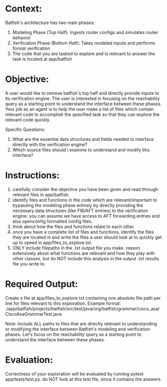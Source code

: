 # Context:
Batfish's architecture has two main phases:
1. Modeling Phase (Top Half): Ingests router configs and simulates router behavior
2. Verification Phase (Bottom Half): Takes modeled inputs and performs formal verification
3. The code that you are tasked to explore and is relevant to answer the task is located at app/batfish

# Objective:
A user would like to remove batfish's top half and directly provide inputs to its verification engine. The user is interested in focusing on the reachability query as a starting point to understand the interface between these phases. Your job as an agent is to help the user make a list of files which contain relevant code to accomplish the specified task so that they can explore the relevant code quickly.

Specific Questions:
1. What are the essential data structures and fields needed to interface directly with the verification engine?
2. Which source files should I examine to understand and modify this interface?

# Instructions: 
1. carefully consider the objective you have been given and read through relevant files in app/batfish.
2. identify files and functions in the code which are relevant/important to bypassing the modeling phase entirely by directly providing the necessary data structures (like FIB/AFT entries) to the verification engine. you can assume we have access to AFT forwarding entries and also openconfig formatted config files.
3. think about how the files and functions relate to each other. 
4. once you have a complete list of files and functions, identify the files they are located in and write the files a user should look at to quickly get up to speed in app/files_to_explore.txt.
5. ONLY include filepaths in the .txt output file you make. reason extensively about what functions are relevant and how they play with other classes, but do NOT include this analysis in the output .txt results file you write to.

# Required Output:
Create a file at app/files_to_explore.txt containing one absolute file path per line for files relevant to this exploration. Example format:
./app/batfish/projects/batfish/src/test/java/org/batfish/grammar/cisco_asa/CiscoAsaGrammarTest.java

Note: Include ALL paths to files that are directly relevant to understanding or modifying the interface between Batfish's modeling and verification phases. Let's focus on the reachability query as a starting point to understand the interface between these phases.

# Evaluation:
Correctness of your exploration will be evaluated by running pytest app/tests/test.py. do NOT look at this test file, since it contains the answers.
